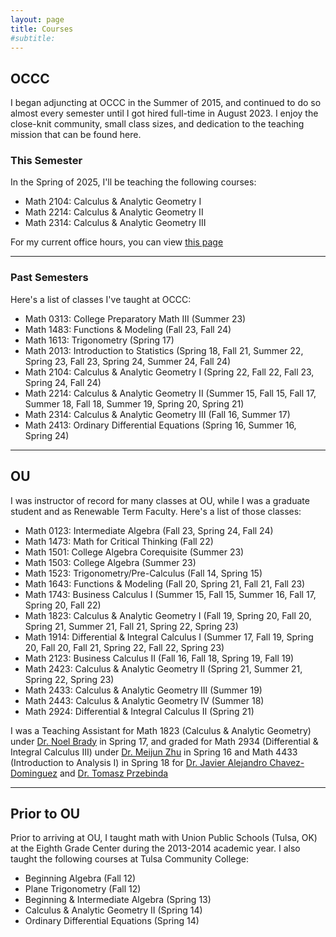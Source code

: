 ```yaml
---
layout: page
title: Courses
#subtitle: 
---
```


## OCCC
I began adjuncting at OCCC in the Summer of 2015, and continued to do so almost every semester until I got hired full-time in August 2023. I enjoy the close-knit community, small class sizes, and dedication to the teaching mission that can be found here.

### This Semester

In the Spring of 2025, I'll be teaching the following courses:
- Math 2104: Calculus & Analytic Geometry I
- Math 2214: Calculus & Analytic Geometry II
- Math 2314: Calculus & Analytic Geometry III

For my current office hours, you can view [this page](https://cg2wilson.github.io/officehours)

---


### Past Semesters

Here's a list of classes I've taught at OCCC:
- Math 0313: College Preparatory Math III (Summer 23)
- Math 1483: Functions & Modeling (Fall 23, Fall 24)
- Math 1613: Trigonometry (Spring 17)
- Math 2013: Introduction to Statistics (Spring 18, Fall 21, Summer 22, Spring 23, Fall 23, Spring 24, Summer 24, Fall 24)
- Math 2104: Calculus & Analytic Geometry I (Spring 22, Fall 22, Fall 23, Spring 24, Fall 24)
- Math 2214: Calculus & Analytic Geometry II (Summer 15, Fall 15, Fall 17, Summer 18, Fall 18, Summer 19, Spring 20, Spring 21)
- Math 2314: Calculus & Analytic Geometry III (Fall 16, Summer 17)
- Math 2413: Ordinary Differential Equations (Spring 16, Summer 16, Spring 24)

---

## OU
I was instructor of record for many classes at OU, while I was a graduate student and as Renewable Term Faculty. Here's a list of those classes:
- Math 0123: Intermediate Algebra (Fall 23, Spring 24, Fall 24)
- Math 1473: Math for Critical Thinking (Fall 22)
- Math 1501: College Algebra Corequisite (Summer 23)
- Math 1503: College Algebra (Summer 23)
- Math 1523: Trigonometry/Pre-Calculus (Fall 14, Spring 15)
- Math 1643: Functions & Modeling (Fall 20, Spring 21, Fall 21, Fall 23)
- Math 1743: Business Calculus I (Summer 15, Fall 15, Summer 16, Fall 17, Spring 20, Fall 22)
- Math 1823: Calculus & Analytic Geometry I (Fall 19, Spring 20, Fall 20, Spring 21, Summer 21, Fall 21, Spring 22, Spring 23)
- Math 1914: Differential & Integral Calculus I (Summer 17, Fall 19, Spring 20, Fall 20, Fall 21, Spring 22, Fall 22, Spring 23)
- Math 2123: Business Calculus II (Fall 16, Fall 18, Spring 19, Fall 19)
- Math 2423: Calculus & Analytic Geometry II (Spring 21, Summer 21, Spring 22, Spring 23)
- Math 2433: Calculus & Analytic Geometry III (Summer 19)
- Math 2443: Calculus & Analytic Geometry IV (Summer 18)
- Math 2924: Differential & Integral Calculus II (Spring 21)

I was a Teaching Assistant for Math 1823 (Calculus & Analytic Geometry) under [Dr. Noel Brady](http://www2.math.ou.edu/~nbrady/) in Spring 17, and graded for Math 2934 (Differential & Integral Calculus III) under [Dr. Meijun Zhu](http://www2.math.ou.edu/~mzhu/) in Spring 16 and Math 4433 (Introduction to Analysis I) in Spring 18 for [Dr. Javier Alejandro Chavez-Dominguez](http://jachavezd.oucreate.com/) and [Dr. Tomasz Przebinda](http://crystal.ou.edu/~tprzebin/)

---

## Prior to OU

Prior to arriving at OU, I taught math with Union Public Schools (Tulsa, OK) at the Eighth Grade Center during the 2013-2014 academic year. I also taught the following courses at Tulsa Community College:
- Beginning Algebra (Fall 12)
- Plane Trigonometry (Fall 12)
- Beginning & Intermediate Algebra (Spring 13)
- Calculus & Analytic Geometry II (Spring 14)
- Ordinary Differential Equations (Spring 14)

